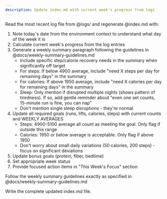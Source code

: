 ```yaml
---
description: Update index.md with current week's progress from logs
---
```


Read the most recent log file from @logs/ and regenerate @index.md with:

1. Note today's date from the environment context to understand what day of the week it is
2. Calculate current week's progress from the log entries
3. Generate a weekly summary paragraph following the guidelines in @docs/weekly-summary-guidelines.md
   - Include specific step/calorie recovery needs in the summary when significantly off target
   - For steps: If below 4900 average, include "need X steps per day for remaining days" in the summary
   - For calories: If above 1950 average, include "need X calories per day for remaining days" in the summary
   - Sleep: Only mention if disrupted multiple nights (shows pattern of tiredness). If so, add gentle reminder about "even one set counts, 15-minute run is fine, you can nap"
   - Don't mention single sleep disruptions - they're normal
4. Update all required goals (runs, lifts, calories, steps) with current counts and WEEKLY AVERAGES
   - Steps: 4900-5100 average all count as meeting the goal. Only flag if outside this range
   - Calories: 1950 or below average is acceptable. Only flag if above 1950
   - Don't worry about small daily variations (50 calories, 200 steps) - focus on significant deviations
5. Update bonus goals (protein, fiber, bedtime)
6. Set appropriate week status
7. Provide focused action items in "This Week's Focus" section

Follow the weekly summary guidelines exactly as specified in @docs/weekly-summary-guidelines.md

Write the complete updated index.md file.
